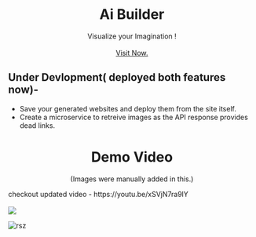 

<div align="center">
  <h1 align="center">Ai Builder</h1>

  <p align="center">
    Visualize your Imagination !
    <br />
    <br />
    <a href="https://openjourney-next.vercel.app/" target="_blank">Visit Now.</a>
  </p>
</div>

## Under Devlopment( deployed both features now)-
- Save your generated websites and deploy them from the site itself.
- Create a microservice to retreive images as the API response provides dead links.

<div align="center">
  <h1 align="center">Demo Video</h1>
  <p align="center">
    (Images were manually added in this.)
  
  </p>
</div>
checkout updated video - https://youtu.be/xSVjN7ra9lY
<br />
<br />
<img src="https://user-images.githubusercontent.com/50516265/228658598-1a264dec-db25-4dec-a57c-c3f75ab7421b.gif">



![rsz](https://user-images.githubusercontent.com/50516265/228660165-375e0ad1-06e1-48c1-aa85-1a3cfdc88767.png)
